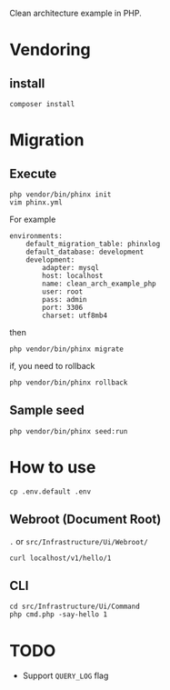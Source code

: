 Clean architecture example in PHP.

# Vendoring

## install

```
composer install
```

# Migration

## Execute

```
php vendor/bin/phinx init
vim phinx.yml
```

For example

```
environments:
    default_migration_table: phinxlog
    default_database: development
    development:
        adapter: mysql
        host: localhost
        name: clean_arch_example_php
        user: root
        pass: admin
        port: 3306
        charset: utf8mb4
```

then

```
php vendor/bin/phinx migrate
```

if, you need to rollback

```
php vendor/bin/phinx rollback
```

## Sample seed

```
php vendor/bin/phinx seed:run
```

# How to use

```
cp .env.default .env
```

## Webroot (Document Root)

`.` or `src/Infrastructure/Ui/Webroot/`

```
curl localhost/v1/hello/1
```

## CLI

```
cd src/Infrastructure/Ui/Command
php cmd.php -say-hello 1
```

# TODO

- Support `QUERY_LOG` flag
